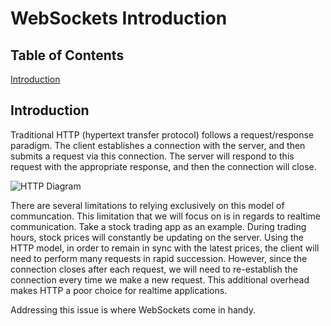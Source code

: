 # WebSockets Introduction
## Table of Contents

[Introduction](#introduction)

## Introduction

Traditional HTTP (hypertext transfer protocol) follows a request/response paradigm. The client establishes a connection with the server, and then submits a request via this connection. The server will respond to this request with the appropriate response, and then the connection will close. 

![HTTP Diagram](file:///Users/evanhe/Desktop/http_process_explained.jpg)

There are several limitations to relying exclusively on this model of communcation. This limitation that we will focus on is in regards to realtime communication. Take a stock trading app as an example. During trading hours, stock prices will constantly be updating on the server. Using the HTTP model, in order to remain in sync with the latest prices, the client will need to perform many requests in rapid succession. However, since the connection closes after each request, we will need to re-establish the connection every time we make a new request. This additional overhead makes HTTP a poor choice for realtime applications. 

Addressing this issue is where WebSockets come in handy. 
